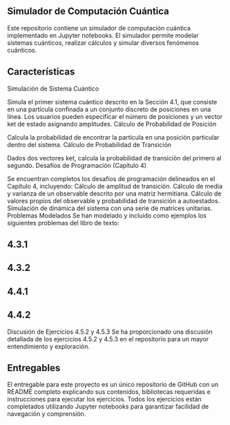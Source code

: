 ## Simulador de Computación Cuántica
Este repositorio contiene un simulador de computación cuántica implementado en Jupyter notebooks. El simulador permite modelar sistemas cuánticos, realizar cálculos y simular diversos fenómenos cuánticos. 

## Características
Simulación de Sistema Cuántico

Simula el primer sistema cuántico descrito en la Sección 4.1, que consiste en una partícula confinada a un conjunto discreto de posiciones en una línea. Los usuarios pueden especificar el número de posiciones y un vector ket de estado asignando amplitudes.
Cálculo de Probabilidad de Posición

Calcula la probabilidad de encontrar la partícula en una posición particular dentro del sistema.
Cálculo de Probabilidad de Transición

Dados dos vectores ket, calcula la probabilidad de transición del primero al segundo.
Desafíos de Programación (Capítulo 4)

Se encuentran completos los desafíos de programación delineados en el Capítulo 4, incluyendo:
Cálculo de amplitud de transición.
Cálculo de media y varianza de un observable descrito por una matriz hermitiana.
Cálculo de valores propios del observable y probabilidad de transición a autoestados.
Simulación de dinámica del sistema con una serie de matrices unitarias.
Problemas Modelados
Se han modelado y incluido como ejemplos los siguientes problemas del libro de texto:

## 4.3.1
## 4.3.2
## 4.4.1
## 4.4.2
Discusión de Ejercicios 4.5.2 y 4.5.3
Se ha proporcionado una discusión detallada de los ejercicios 4.5.2 y 4.5.3 en el repositorio para un mayor entendimiento y exploración.

## Entregables
El entregable para este proyecto es un único repositorio de GitHub con un README completo explicando sus contenidos, bibliotecas requeridas e instrucciones para ejecutar los ejercicios. Todos los ejercicios están completados utilizando Jupyter notebooks para garantizar facilidad de navegación y comprensión.

